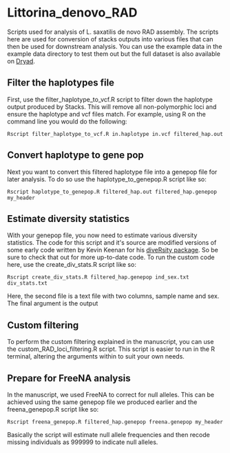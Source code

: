 # Littorina_denovo_RAD

Scripts used for analysis of L. saxatilis de novo RAD assembly. The scripts here are used for conversion of stacks outputs into various files that can then be used for downstream analysis. You can use the example data in the example data directory to test them out but the full dataset is also available on <a href="https://datadryad.org/resource/doi:10.5061/dryad.g466r
">Dryad</a>.

## Filter the haplotypes file

First, use the filter_haplotype_to_vcf.R script to filter down the haplotype output produced by Stacks. This will remove all non-polymorphic loci and ensure the haplotype and vcf files match. For example, using R on the command line you would do the following:
```
Rscript filter_haplotype_to_vcf.R in.haplotype in.vcf filtered_hap.out
```

## Convert haplotype to gene pop

Next you want to convert this filtered haplotype file into a genepop file for later analysis. To do so use the haplotype_to_genepop.R script like so:
```
Rscript haplotype_to_genepop.R filtered_hap.out filtered_hap.genepop my_header
```

## Estimate diversity statistics

With your genepop file, you now need to estimate various diversity statistics. The code for this script and it's source are modified versions of some early code written by Kevin Keenan for his <a href="https://github.com/kkeenan02/diveRsity
">diveRsity package</a>. So be sure to check that out for more up-to-date code. To run the custom code here, use the create_div_stats.R script like so:
```
Rscript create_div_stats.R filtered_hap.genepop ind_sex.txt div_stats.txt
```
Here, the second file is a text file with two columns, sample name and sex. The final argument is the output

## Custom filtering

To perform the custom filtering explained in the manuscript, you can use the custom_RAD_loci_filtering.R script. This script is easier to run in the R terminal, altering the arguments within to suit your own needs.

## Prepare for FreeNA analysis

In the manuscript, we used FreeNA to correct for null alleles. This can be achieved using the same genepop file we produced earlier and the freena_genepop.R script like so:
```
Rscript freena_genepop.R filtered_hap.genepop freena.genepop my_header
```
Basically the script will estimate null allele frequencies and then recode missing individuals as 999999 to indicate null alleles. 


